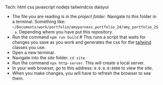 Tech: html css javascript nodejs tailwindcss daisyui

- The file you are reading is in the _project folder_. Navigate to this folder in a terminal. Something like: ```~/Documents/work/portfolio/amyparness_portfolio_24/amy_portfolio_25_a```. Depending where you have put this repository.
- Run the command ```npm run build``` # This runs a script that waits for changes you save as you work and generates the css for the [tailwind](https://tailwindcss.com/) classes you use.
- Open a new terminal.
- Navigate into the _site_ folder. ```cd site```
- Run the command ```npx http-server```. This will create a local server.
- In your web browser, go to this address: ```0.0.0.0:8080``` to view the site.
- When you make changes, you will have to refresh the browser to see them.
